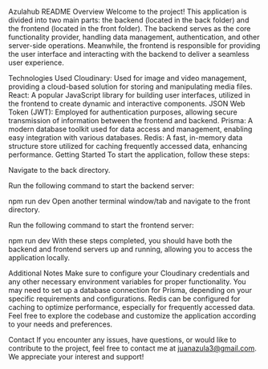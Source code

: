 Azulahub README
Overview
Welcome to the project! This application is divided into two main parts: the backend (located in the back folder) and the frontend (located in the front folder). The backend serves as the core functionality provider, handling data management, authentication, and other server-side operations. Meanwhile, the frontend is responsible for providing the user interface and interacting with the backend to deliver a seamless user experience.

Technologies Used
Cloudinary: Used for image and video management, providing a cloud-based solution for storing and manipulating media files.
React: A popular JavaScript library for building user interfaces, utilized in the frontend to create dynamic and interactive components.
JSON Web Token (JWT): Employed for authentication purposes, allowing secure transmission of information between the frontend and backend.
Prisma: A modern database toolkit used for data access and management, enabling easy integration with various databases.
Redis: A fast, in-memory data structure store utilized for caching frequently accessed data, enhancing performance.
Getting Started
To start the application, follow these steps:

Navigate to the back directory.

Run the following command to start the backend server:

npm run dev
Open another terminal window/tab and navigate to the front directory.

Run the following command to start the frontend server:

npm run dev
With these steps completed, you should have both the backend and frontend servers up and running, allowing you to access the application locally.

Additional Notes
Make sure to configure your Cloudinary credentials and any other necessary environment variables for proper functionality.
You may need to set up a database connection for Prisma, depending on your specific requirements and configurations.
Redis can be configured for caching to optimize performance, especially for frequently accessed data.
Feel free to explore the codebase and customize the application according to your needs and preferences.

Contact
If you encounter any issues, have questions, or would like to contribute to the project, feel free to contact me at juanazula3@gmail.com. We appreciate your interest and support!